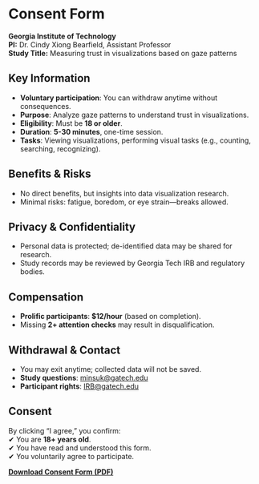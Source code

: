# **Consent Form**  
**Georgia Institute of Technology**  
**PI:** Dr. Cindy Xiong Bearfield, Assistant Professor  
**Study Title:** Measuring trust in visualizations based on gaze patterns  

## **Key Information**  
- **Voluntary participation**: You can withdraw anytime without consequences.  
- **Purpose**: Analyze gaze patterns to understand trust in visualizations.  
- **Eligibility**: Must be **18 or older**.  
- **Duration**: **5-30 minutes**, one-time session.  
- **Tasks**: Viewing visualizations, performing visual tasks (e.g., counting, searching, recognizing).  

## **Benefits & Risks**  
- No direct benefits, but insights into data visualization research.  
- Minimal risks: fatigue, boredom, or eye strain—breaks allowed.  

## **Privacy & Confidentiality**  
- Personal data is protected; de-identified data may be shared for research.  
- Study records may be reviewed by Georgia Tech IRB and regulatory bodies.  

## **Compensation**  
- **Prolific participants**: **$12/hour** (based on completion).  
- Missing **2+ attention checks** may result in disqualification.  

## **Withdrawal & Contact**  
- You may exit anytime; collected data will not be saved.  
- **Study questions**: [minsuk@gatech.edu](mailto:minsuk@gatech.edu)  
- **Participant rights**: [IRB@gatech.edu](mailto:IRB@gatech.edu)  

## **Consent**  
By clicking “I agree,” you confirm:  
✔ You are **18+ years old**.  
✔ You have read and understood this form.  
✔ You voluntarily agree to participate.  

**[Download Consent Form (PDF)](consent_form.pdf)**
